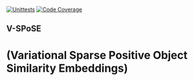 [![Unittests](https://github.com/ViCCo-Group/VSPoSE/actions/workflows/python-package.yml/badge.svg)](https://github.com/ViCCo-Group/VSPoSE/actions/workflows/python-package.yml)
[![Code Coverage](https://codecov.io/gh/ViCCo-Group/VSPoSE/branch/main/graph/badge.svg)](https://github.com/ViCCo-Group/VSPoSE/actions/workflows/coverage.yml)

## V-SPoSE
# (Variational Sparse Positive Object Similarity Embeddings)
